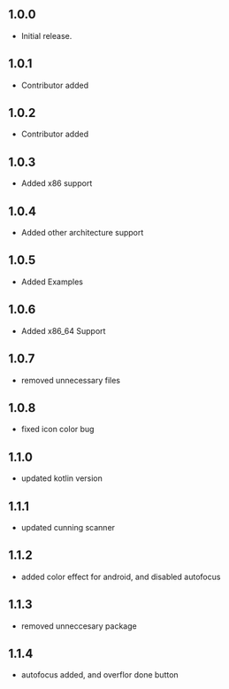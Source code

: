 ## 1.0.0

- Initial release.

## 1.0.1

- Contributor added

## 1.0.2

- Contributor added

## 1.0.3

- Added x86 support

## 1.0.4

- Added other architecture support

## 1.0.5

- Added Examples

## 1.0.6

- Added x86_64 Support

## 1.0.7

- removed unnecessary files

## 1.0.8

- fixed icon color bug

## 1.1.0

- updated kotlin version

## 1.1.1
  
- updated cunning scanner
  
## 1.1.2
  
- added color effect for android, and disabled autofocus

## 1.1.3
  
- removed unneccesary package 
  
## 1.1.4
  
- autofocus added, and overflor done button 
